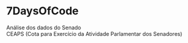 # 7DaysOfCode

 Análise dos dados do Senado<br>
 CEAPS (Cota para Exercício da Atividade Parlamentar dos Senadores)